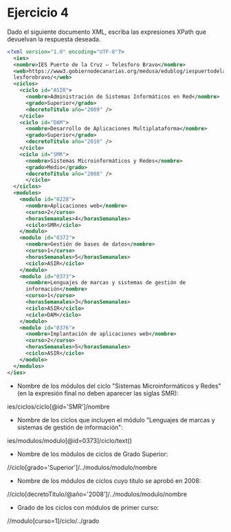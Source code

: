 # Ejercicio 4
Dado el siguiente documento XML, escriba las expresiones XPath que devuelvan la respuesta 
deseada.

```xml
<?xml version="1.0" encoding="UTF-8"?>
  <ies>
  <nombre>IES Puerto de la Cruz – Telesforo Bravo</nombre>
  <web>https://www3.gobiernodecanarias.org/medusa/edublog/iespuertodelacruzte
  lesforobravo/</web>
  <ciclos>
    <ciclo id="ASIR">
      <nombre>Administración de Sistemas Informáticos en Red</nombre>
      <grado>Superior</grado>
      <decretoTitulo año="2009" />
    </ciclo>
    <ciclo id="DAM">
      <nombre>Desarrollo de Aplicaciones Multiplataforma</nombre>
      <grado>Superior</grado>
      <decretoTitulo año="2010" />
    </ciclo>
    <ciclo id="SMR">
      <nombre>Sistemas Microinformáticos y Redes</nombre>
      <grado>Medio</grado>
      <decretoTitulo año="2008" />
      </ciclo>
  </ciclos>
  <modulos>
    <modulo id="0228">
      <nombre>Aplicaciones web</nombre>
      <curso>2</curso>
      <horasSemanales>4</horasSemanales>
      <ciclo>SMR</ciclo>
    </modulo>
    <modulo id="0372">
      <nombre>Gestión de bases de datos</nombre>
      <curso>1</curso>
      <horasSemanales>5</horasSemanales>
      <ciclo>ASIR</ciclo>
    </modulo>
    <modulo id="0373">
      <nombre>Lenguajes de marcas y sistemas de gestión de 
      información</nombre>
      <curso>1</curso>
      <horasSemanales>3</horasSemanales>
      <ciclo>ASIR</ciclo>
      <ciclo>DAM</ciclo>
    </modulo>
    <modulo id="0376">
      <nombre>Implantación de aplicaciones web</nombre>
      <curso>2</curso>
      <horasSemanales>5</horasSemanales>
      <ciclo>ASIR</ciclo>
    </modulo>
  </modulos>
</ies>
```

* Nombre de los módulos del ciclo "Sistemas Microinformáticos y Redes" (en la 
expresión final no deben aparecer las siglas SMR):

ies/ciclos/ciclo[@id='SMR']/nombre

* Nombre de los ciclos que incluyen el módulo "Lenguajes de marcas y sistemas 
de gestión de información":

ies/modulos/modulo[@id=0373]/ciclo/text()

* Nombre de los módulos de ciclos de Grado Superior:

//ciclo[grado='Superior']/../modulos/modulo/nombre

* Nombre de los módulos de ciclos cuyo título se aprobó en 2008:

//ciclo[decretoTitulo/@año='2008']/../modulos/modulo/nombre

* Grado de los ciclos con módulos de primer curso:

//modulo[curso=1]/ciclo/../grado
